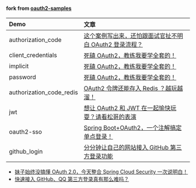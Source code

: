 
####  fork from [oauth2-samples](https://github.com/lenve/oauth2-samples)


| Demo                     | 文章                                                         |
| :----------------------- | :----------------------------------------------------------- |
| authorization_code       | [这个案例写出来，还怕跟面试官扯不明白 OAuth2 登录流程？](https://mp.weixin.qq.com/s/GXMQI59U6uzmS-C0WQ5iUw) |
| client_credentials       | [死磕 OAuth2，教练我要学全套的！](https://mp.weixin.qq.com/s/33Oxu6YMjwco3WRE07_IiQ) |
| implicit                 | [死磕 OAuth2，教练我要学全套的！](https://mp.weixin.qq.com/s/33Oxu6YMjwco3WRE07_IiQ) |
| password                 | [死磕 OAuth2，教练我要学全套的！](https://mp.weixin.qq.com/s/33Oxu6YMjwco3WRE07_IiQ) |
| authorization_code_redis | [OAuth2 令牌还能存入 Redis ？越玩越溜！](https://mp.weixin.qq.com/s/cGopy8hDPtkn8Q7HUYabbA) |
| jwt                      | [想让 OAuth2 和 JWT 在一起愉快玩耍？请看松哥的表演](https://mp.weixin.qq.com/s/xEIWTduDqQuGL7lfiP735w) |
| oauth2-sso               | [Spring Boot+OAuth2，一个注解搞定单点登录！](https://mp.weixin.qq.com/s/EyAMTbKPqNNnEtZACIsMVw) |
| github_login             | [分分钟让自己的网站接入 GitHub 第三方登录功能](https://mp.weixin.qq.com/s/tq4Q306J3hJFEtGL1EpOBA)              |

- [妹子始终没搞懂 OAuth 2.0，今天整合 Spring Cloud Security 一次说明白！](https://mp.weixin.qq.com/s/i8hvrKPSCwlzpmt_p52ZbA)
- [快速接入 GitHub、QQ 第三方登录真有那么难吗？](https://mp.weixin.qq.com/s/l1vll9aSL1IzjsI-DhbtUw)

